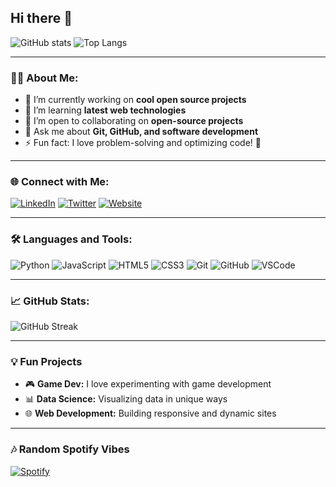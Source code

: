 ## Hi there 👋

![GitHub stats](https://github-readme-stats.vercel.app/api?username=GGNado&show_icons=true&theme=radical)
![Top Langs](https://github-readme-stats.vercel.app/api/top-langs/?username=GGNado&layout=compact&theme=radical)

---

### 👨‍💻 About Me:
- 🔭 I’m currently working on **cool open source projects**
- 🌱 I’m learning **latest web technologies**
- 💼 I’m open to collaborating on **open-source projects**
- 💬 Ask me about **Git, GitHub, and software development**
- ⚡ Fun fact: I love problem-solving and optimizing code! 🧩

---

### 🌐 Connect with Me:
[![LinkedIn](https://img.shields.io/badge/LinkedIn-0A66C2?style=for-the-badge&logo=linkedin&logoColor=white)](https://www.linkedin.com/in/tuo-profilo)
[![Twitter](https://img.shields.io/badge/Twitter-1DA1F2?style=for-the-badge&logo=twitter&logoColor=white)](https://twitter.com/tuo-profilo)
[![Website](https://img.shields.io/badge/Portfolio-FF5722?style=for-the-badge&logo=web&logoColor=white)](https://tuo-sito.com)

---

### 🛠️ Languages and Tools:
![Python](https://img.shields.io/badge/Python-3776AB?style=for-the-badge&logo=python&logoColor=white)
![JavaScript](https://img.shields.io/badge/JavaScript-F7DF1E?style=for-the-badge&logo=javascript&logoColor=black)
![HTML5](https://img.shields.io/badge/HTML5-E34F26?style=for-the-badge&logo=html5&logoColor=white)
![CSS3](https://img.shields.io/badge/CSS3-1572B6?style=for-the-badge&logo=css3&logoColor=white)
![Git](https://img.shields.io/badge/Git-F05032?style=for-the-badge&logo=git&logoColor=white)
![GitHub](https://img.shields.io/badge/GitHub-181717?style=for-the-badge&logo=github&logoColor=white)
![VSCode](https://img.shields.io/badge/VS_Code-007ACC?style=for-the-badge&logo=visual%20studio%20code&logoColor=white)

---

### 📈 GitHub Stats:
<!-- Trovi più opzioni per personalizzare il tema delle statistiche qui: https://github.com/anuraghazra/github-readme-stats -->
![GitHub Streak](https://github-readme-streak-stats.herokuapp.com/?user=GGNado&theme=radical)

---

### 💡 Fun Projects
- 🎮 **Game Dev:** I love experimenting with game development
- 📊 **Data Science:** Visualizing data in unique ways
- 🌐 **Web Development:** Building responsive and dynamic sites

---

### 🎶 Random Spotify Vibes
[![Spotify](https://spotify-github-profile.vercel.app/api/view?uid=tuo-spotify-username&cover_image=true&theme=novatorem&show_offline=false&background_color=121212&interchange=false&bar_color=53b14f&bar_color_cover=true)](https://open.spotify.com/user/luigimassa2005)

